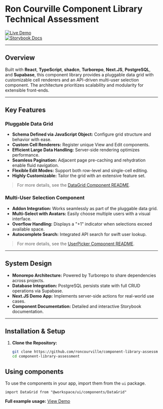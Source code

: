 # Ron Courville Component Library Technical Assessment

[![Live Demo](https://img.shields.io/badge/Live-Demo-blue.svg)](https://ron-courville-component-library-assessment.vercel.app)  
[![Storybook Docs](https://img.shields.io/badge/Storybook-Docs-brightgreen.svg)](https://component-library-assessment-storybook.vercel.app/?path=/story/ui-datagrid--default)

---

## Overview

Built with **React**, **TypeScript**, **shadcn**, **Turborepo**, **Next.JS**, **PostgreSQL**, and **Supabase**, this component library provides a pluggable data grid with customizable cell renderers and an API-driven multi-user selection component. The architecture prioritizes scalability and modularity for extensible front-ends.

---

## Key Features

### Pluggable Data Grid
- **Schema Defined via JavaScript Object:** Configure grid structure and behavior with ease.
- **Custom Cell Renderers:** Register unique View and Edit components.
- **Efficient Large Data Handling:** Server-side rendering optimizes performance.
- **Seamless Pagination:** Adjacent page pre-caching and rehydration enable fluid navigation.
- **Flexible Edit Modes:** Support both row-level and single-cell editing.
- **Highly Customizable:** Tailor the grid with an extensive feature set.

> For more details, see the [DataGrid Component README](https://github.com/roncourville/component-library-assessment/blob/main/packages/ui/src/components/DataGrid/README.md).

### Multi-User Selection Component
- **Addon Integration:** Works seamlessly as part of the pluggable data grid.
- **Multi-Select with Avatars:** Easily choose multiple users with a visual interface.
- **Overflow Handling:** Displays a "+1" indicator when selections exceed available space.
- **Autocomplete Search:** Integrated API search for swift user lookup.

> For more details, see the [UserPicker Component README](https://github.com/roncourville/component-library-assessment/blob/main/packages/ui/src/components/UserPicker/README.md).

---

## System Design

- **Monorepo Architecture:** Powered by Turborepo to share dependencies across projects.
- **Database Integration:** PostgreSQL persists state with full CRUD operations via Supabase.
- **Next.JS Demo App:** Implements server-side actions for real-world use cases.
- **Component Documentation:** Detailed and interactive Storybook documentation.

---

## Installation & Setup

1. **Clone the Repository:**
   ```bash
   git clone https://github.com/roncourville/component-library-assessment.git
   cd component-library-assessment

## Using components

To use the components in your app, import them from the `ui` package.

```tsx
import DataGrid from "@workspace/ui/components/DataGrid"
```
**Full example usage:** [View Demo](https://github.com/roncourville/component-library-assessment/blob/main/apps/web/app/DataGridExample/index.tsx)
